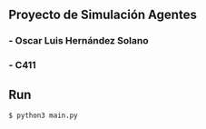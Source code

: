 ## Proyecto de Simulación Agentes
### - Oscar Luis Hernández Solano
### - C411

## Run
```bash
$ python3 main.py

```
